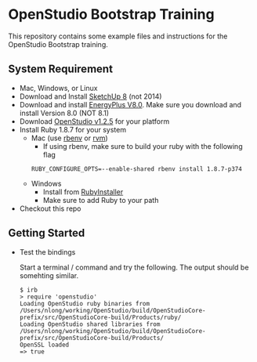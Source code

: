 # OpenStudio Bootstrap Training
This repository contains some example files and instructions for the OpenStudio Bootstrap training. 

## System Requirement
- Mac, Windows, or Linux
- Download and Install [SketchUp 8](http://www.sketchup.com/download/all) (not 2014)
- Download and install [EnergyPlus V8.0](www.energyplus.gov).  Make sure you download and install Version 8.0 (NOT 8.1)
- Download [OpenStudio v1.2.5](http://developer.nrel.gov/downloads/buildings/openstudio/builds) for your platform
- Install Ruby 1.8.7 for your system
  - Mac (use [rbenv](https://github.com/sstephenson/rbenv) or [rvm](https://rvm.io/))
    - If using rbenv, make sure to build your ruby with the following flag
    ```
    RUBY_CONFIGURE_OPTS=--enable-shared rbenv install 1.8.7-p374
    ```
  - Windows
    - Install from [RubyInstaller](http://rubyinstaller.org/downloads/)
    - Make sure to add Ruby to your path
- Checkout this repo

## Getting Started
- Test the bindings

  Start a terminal / command and try the following.  The output should be somehting similar.  
  ```
  $ irb
  > require 'openstudio'
  Loading OpenStudio ruby binaries from   /Users/nlong/working/OpenStudio/build/OpenStudioCore-prefix/src/OpenStudioCore-build/Products/ruby/
  Loading OpenStudio shared libraries from /Users/nlong/working/OpenStudio/build/OpenStudioCore-prefix/src/OpenStudioCore-build/Products/
  OpenSSL loaded
  => true
  ```
 


